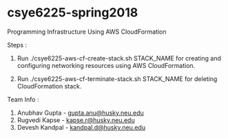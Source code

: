 # csye6225-spring2018
Programming Infrastructure Using AWS CloudFormation

Steps :

1. Run ./csye6225-aws-cf-create-stack.sh STACK_NAME for creating and configuring networking resources using AWS CloudFormation.

2. Run ./csye6225-aws-cf-terminate-stack.sh STACK_NAME for deleting CloudFormation stack.



Team Info :


1. Anubhav Gupta - gupta.anu@husky.neu.edu
2. Rugvedi Kapse - kapse.r@husky.neu.edu
3. Devesh Kandpal - kandpal.d@husky.neu.edu
